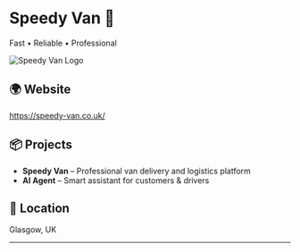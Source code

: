# Speedy Van 🚐
Fast • Reliable • Professional

![Speedy Van Logo](./assets/logo.png)

## 🌍 Website
https://speedy-van.co.uk/

## 📦 Projects
- **Speedy Van** – Professional van delivery and logistics platform
- **AI Agent** – Smart assistant for customers & drivers

## 📍 Location
Glasgow, UK

---

